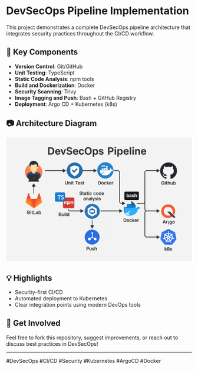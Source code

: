


# DevSecOps Pipeline Implementation

This project demonstrates a complete DevSecOps pipeline architecture that integrates security practices throughout the CI/CD workflow.

## 🔧 Key Components

- **Version Control**: Git/GitHub
- **Unit Testing**: TypeScript
- **Static Code Analysis**: npm tools
- **Build and Dockerization**: Docker
- **Security Scanning**: Trivy
- **Image Tagging and Push**: Bash + GitHub Registry
- **Deployment**: Argo CD + Kubernetes (k8s)

## 📷 Architecture Diagram

![DevSecOps Pipeline Architecture](devsecops_pipeline_architecture.png)

## 💡 Highlights

- Security-first CI/CD
- Automated deployment to Kubernetes
- Clear integration points using modern DevOps tools

## 🏁 Get Involved

Feel free to fork this repository, suggest improvements, or reach out to discuss best practices in DevSecOps!

---

#DevSecOps #CI/CD #Security #Kubernetes #ArgoCD #Docker
